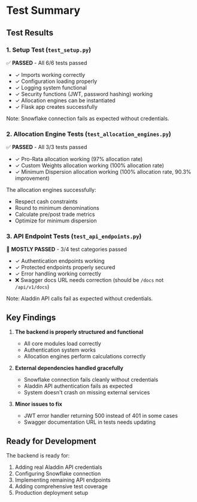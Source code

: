 # Test Summary

## Test Results

### 1. Setup Test (`test_setup.py`)
✅ **PASSED** - All 6/6 tests passed
- ✓ Imports working correctly
- ✓ Configuration loading properly
- ✓ Logging system functional
- ✓ Security functions (JWT, password hashing) working
- ✓ Allocation engines can be instantiated
- ✓ Flask app creates successfully

Note: Snowflake connection fails as expected without credentials.

### 2. Allocation Engine Tests (`test_allocation_engines.py`)
✅ **PASSED** - All 3/3 tests passed
- ✓ Pro-Rata allocation working (97% allocation rate)
- ✓ Custom Weights allocation working (100% allocation rate)
- ✓ Minimum Dispersion allocation working (100% allocation rate, 90.3% improvement)

The allocation engines successfully:
- Respect cash constraints
- Round to minimum denominations
- Calculate pre/post trade metrics
- Optimize for minimum dispersion

### 3. API Endpoint Tests (`test_api_endpoints.py`)
🔶 **MOSTLY PASSED** - 3/4 test categories passed
- ✓ Authentication endpoints working
- ✓ Protected endpoints properly secured
- ✓ Error handling working correctly
- ❌ Swagger docs URL needs correction (should be `/docs` not `/api/v1/docs`)

Note: Aladdin API calls fail as expected without credentials.

## Key Findings

1. **The backend is properly structured and functional**
   - All core modules load correctly
   - Authentication system works
   - Allocation engines perform calculations correctly

2. **External dependencies handled gracefully**
   - Snowflake connection fails cleanly without credentials
   - Aladdin API authentication fails as expected
   - System doesn't crash on missing external services

3. **Minor issues to fix**
   - JWT error handler returning 500 instead of 401 in some cases
   - Swagger documentation URL in tests needs updating

## Ready for Development

The backend is ready for:
1. Adding real Aladdin API credentials
2. Configuring Snowflake connection
3. Implementing remaining API endpoints
4. Adding comprehensive test coverage
5. Production deployment setup